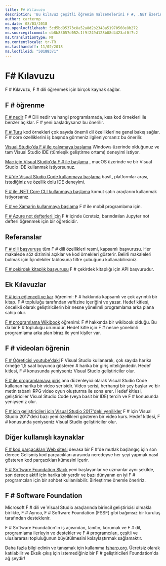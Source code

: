 ```yaml
---
title: F# Kılavuzu
description: 'Bu kılavuz çeşitli öğrenim malzemelerini F #, .NET üzerinde çalışan işlevsel bir programlama dili için genel bir bakış sağlar.'
author: cartermp
ms.date: 08/03/2018
ms.openlocfilehash: 5cd5bd95373c8a52a8d2b2348a51970560e8b272
ms.sourcegitcommit: db8b83057d052c1f9f249d128b08d4423af0f7c2
ms.translationtype: MT
ms.contentlocale: tr-TR
ms.lasthandoff: 11/02/2018
ms.locfileid: "50188371"
---
```

# <a name="f-guide"></a>F# Kılavuzu

F # Kılavuzu, F # dili öğrenmek için birçok kaynak sağlar.

## <a name="learning-f"></a>F # öğrenme #

[F # nedir](what-is-fsharp.md) F # Dili nedir ve hangi programlamada, kısa kod örnekleri ile benzer açıklar. F # yeni başladıysanız bu önerilir.

[F # Turu](tour.md) kod örnekleri çok sayıda önemli dil özellikleri'ne genel bakış sağlar. F # core özelliklerini iş başında görmeniz ilgileniyorsanız bu önerilir.

[Visual Studio'da F # ile çalışmaya başlama](get-started/get-started-visual-studio.md) Windows üzerinde olduğunuz ve tam Visual Studio IDE (tümleşik geliştirme ortamı) deneyimi istiyor.

[Mac için Visual Studio'da F # ile başlama](get-started/get-started-with-visual-studio-for-mac.md) , macOS üzerinde ve bir Visual Studio IDE kullanmak istiyorsunuz.

[F #'de Visual Studio Code kullanmaya başlama](get-started/get-started-vscode.md) basit, platformlar arası, istediğiniz ve özellik dolu IDE deneyimi.

[F # ile .NET Core CLI kullanmaya başlama](get-started/get-started-command-line.md) komut satırı araçlarını kullanmak istiyorsanız.

[F # ve Xamarin kullanmaya başlama](https://docs.microsoft.com/xamarin/cross-platform/platform/fsharp/) F # ile mobil programlama için.

[F # Azure not defterleri için](https://notebooks.azure.com/Microsoft/libraries/samples/html/FSharp%20for%20Azure%20Notebooks.ipynb) F # içinde ücretsiz, barındırılan Jupyter not defteri öğrenmek için bir öğreticidir.

## <a name="references"></a>Referanslar

[F # dili başvurusu](language-reference/index.md) tüm F # dili özellikleri resmi, kapsamlı başvurusu. Her makalede söz dizimini açıklar ve kod örnekleri gösterir. Belirli makaleleri bulmak için İçindekiler tablosuna filtre çubuğunu kullanabilirsiniz.

[F # çekirdek kitaplık başvurusu](https://msdn.microsoft.com/visualfsharpdocs/conceptual/fsharp-core-library-reference) F # çekirdek kitaplığı için API başvurudur.

## <a name="additional-guides"></a>Ek Kılavuzlar

[F # için eğlenceli ve kar](https://swlaschin.gitbooks.io/fsharpforfunandprofit/content/) öğrenimi: F # hakkında kapsamlı ve çok ayrıntılı bir kitap. F # topluluğu tarafından vaftizine içeriğini ve yazar. Hedef kitlesi, öncelikli olarak geliştiricilerin bir nesne yönelimli programlama arka plana sahip olur.

[F # programlama Wikibook](https://en.wikibooks.org/wiki/F_Sharp_Programming) öğrenimi: F # hakkında bir wikibook olduğu. Bu da bir F # topluluğu ürünüdür. Hedef kitle için F # nesne yönelimli programlama arka plan biraz ile yeni kişiler var.

## <a name="learn-f-through-videos"></a>F # videoları öğrenin

[F # Öğreticisi youtube'daki](https://www.youtube.com/watch?v=c7eNDJN758U) F Visual Studio kullanarak, çok sayıda harika örneğe 1,5 saat boyunca gösteren # harika bir giriş niteliğindedir. Hedef kitlesi, F # konusunda yeniyseniz Visual Studio geliştiriciler olur.

[F # ile programlamaya giriş](https://www.youtube.com/watch?v=Teak30_pXHk&list=PLEoMzSkcN8oNiJ67Hd7oRGgD1d4YBxYGC) ana düzenleyici olarak Visual Studio Code kullanan harika bir video serisidir. Video serisi, herhangi bir şey başlar ve bir metin tabanlı RPG video oyun oluşturma ile sona erer. Hedef kitlesi, geliştiriciler Visual Studio Code (veya basit bir IDE) tercih ve F # konusunda yeniyseniz olur.

[F # için geliştiricileri için Visual Studio 2017'deki yenilikler](https://www.linkedin.com/learning/what-s-new-in-visual-studio-2017-for-f-sharp-for-developers) F # için Visual Studio 2017'deki bazı yeni özellikleri gösteren bir video kurs. Hedef kitlesi, F # konusunda yeniyseniz Visual Studio geliştiriciler olur.

## <a name="other-useful-resources"></a>Diğer kullanışlı kaynaklar

[F # kod parçacıkları Web sitesi](http://www.fssnip.net) devasa bir F #'de mutlak başlangıç için son derece Gelişmiş kod parçacıkları arasında neredeyse her şeyi yapmak nasıl gösteren kod parçacıkları kümesini içerir.

[F # Software Foundation Slack](https://fsharp.org/guides/slack/) yeni başlayanlar ve uzmanlar aynı şekilde, son derece aktif için harika bir yerdir ve bazı dünyanın en iyi F # programcıları için bir sohbet kullanılabilir. Birleştirme önemle öneririz.

## <a name="the-f-software-foundation"></a>F # Software Foundation

Microsoft F # dili ve Visual Studio araçlarında birincil geliştiricisi olmakla birlikte, F # Ayrıca, F # Software Foundation (FSSF) gibi bağımsız bir kuruluş tarafından desteklenir.

F # Software Foundation'ın iş açısından, tanıtın, korumak ve F # dil, programlama ilerleyin ve destekler ve F # programcıları, çeşitli ve uluslararası topluluğunun büyütülmesini kolaylaştırmak sağlamaktır.

Daha fazla bilgi edinin ve tanışmak için kullanıma [fsharp.org](https://fsharp.org). Ücretsiz olarak katılabilir ve Eksik çıkış için istemediğiniz bir F # geliştiricileri Foundation'da ağ şeydir!
